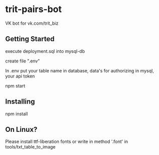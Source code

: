 # trit-pairs-bot

VK bot for vk.com/trit_biz

## Getting Started

execute deployment.sql into mysql-db

create file ".env"

In .env put your table name in database, data's for authorizing in mysql, your api token

npm start

## Installing

npm install

## On Linux?

Please install ttf-liberation fonts or write in method '.font' in tools/txt_table_to_image
